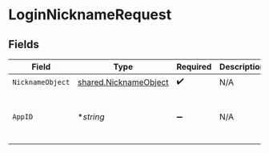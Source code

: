 # LoginNicknameRequest


## Fields

| Field                                                                 | Type                                                                  | Required                                                              | Description                                                           | Example                                                               |
| --------------------------------------------------------------------- | --------------------------------------------------------------------- | --------------------------------------------------------------------- | --------------------------------------------------------------------- | --------------------------------------------------------------------- |
| `NicknameObject`                                                      | [shared.NicknameObject](../../../pkg/models/shared/nicknameobject.md) | :heavy_check_mark:                                                    | N/A                                                                   |                                                                       |
| `AppID`                                                               | **string*                                                             | :heavy_minus_sign:                                                    | N/A                                                                   | app-af469a92-5b45-4565-b3c4-b79878de67d2                              |